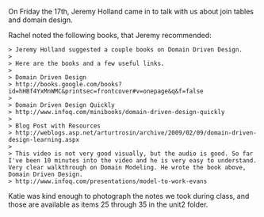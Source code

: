 On Friday the 17th, Jeremy Holland came in to talk with us about join tables and domain design.


Rachel noted the following books, that Jeremy recommended:

    > Jeremy Holland suggested a couple books on Domain Driven Design.
    >
    > Here are the books and a few useful links.
    >
    > Domain Driven Design
    > http://books.google.com/books?id=hHBf4YxMnWMC&printsec=frontcover#v=onepage&q&f=false
    >
    > Domain Driven Design Quickly
    > http://www.infoq.com/minibooks/domain-driven-design-quickly
    >
    > Blog Post with Resources
    > http://weblogs.asp.net/arturtrosin/archive/2009/02/09/domain-driven-design-learning.aspx
    >
    > This video is not very good visually, but the audio is good. So far I've been 10 minutes into the video and he is very easy to understand. Very clear walkthrough on Domain Modeling. He wrote the book above, Domain Driven Design.
    > http://www.infoq.com/presentations/model-to-work-evans


Katie was kind enough to photograph the notes we took during class, and those are available as items 25 through 35 in the unit2 folder.
